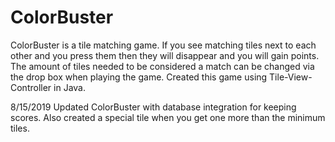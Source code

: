# ColorBuster

ColorBuster is a tile matching game. If you see matching tiles next to each other and you press them then they will disappear and you will gain points. The amount of tiles needed to be considered a match can be changed via the drop box when playing the game. Created this game using Tile-View-Controller in Java.

8/15/2019
Updated ColorBuster with database integration for keeping scores. Also created a special tile when you get one more than the minimum tiles. 

